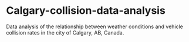 # Calgary-collision-data-analysis
Data analysis of the relationship between weather conditions and vehicle collision rates in the city of Calgary, AB, Canada.

